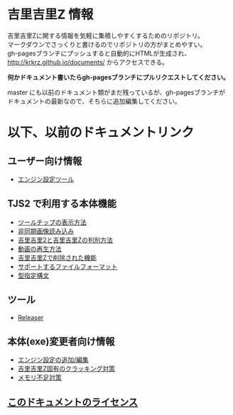 # 吉里吉里Z 情報
吉里吉里Zに関する情報を気軽に集積しやすくするためのリポジトリ。  
マークダウンでさっくりと書けるのでリポジトリの方がまとめやすい。  
gh-pagesブランチにプッシュすると自動的にHTMLが生成され、 http://krkrz.github.io/documents/ からアクセスできる。

**何かドキュメント書いたらgh-pagesブランチにプルリクエストしてください。**

master にも以前のドキュメント類がまだ残っているが、gh-pagesブランチがドキュメントの最新なので、そちらに追加編集してください。

# 以下、以前のドキュメントリンク
## ユーザー向け情報
* [エンジン設定ツール](./user/engine_setting.md)

## TJS2 で利用する本体機能
* [ツールチップの表示方法](./TJS2/tooltip.md)
* [非同期画像読み込み](./TJS2/asyncimageload.md)
* [吉里吉里2と吉里吉里Zの判別方法](./TJS2/check_2_z.md)
* [動画の再生方法](./TJS2/playmovie.md)
* [吉里吉里Zで削除された機能](./TJS2/deleted.md)
* [サポートするファイルフォーマット](./TJS2/fileformat.md)
* [型指定構文](./TJS2/type_specified.md)

## ツール
* [Releaser](./tools/releaser.md)

## 本体(exe)変更者向け情報
* [エンジン設定の追加/編集](./core/engine_setting.md)
* [吉里吉里Z固有のクラッキング対策](./core/anti_cracking.md)
* [メモリ不足対策](./core/low_memory.md)


## [このドキュメントのライセンス](LICENSE.md)
